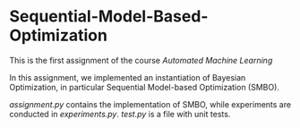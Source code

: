 # Sequential-Model-Based-Optimization
This is the first assignment of the course *Automated Machine Learning*

In this assignment, we implemented an instantiation of Bayesian Optimization, in particular Sequential Model-based Optimization (SMBO).

*assignment.py* contains the implementation of SMBO, while experiments are conducted in *experiments.py*. *test.py* is a file with unit tests.